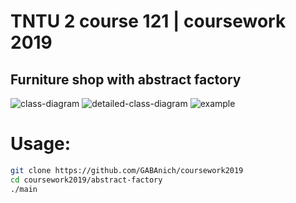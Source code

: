 # TNTU 2 course 121 | coursework 2019

## Furniture shop with abstract factory

![class-diagram](https://i.ibb.co/b39jGNx/class-diagram.png)
![detailed-class-diagram](https://i.ibb.co/wrhVNYr/detailed-class-diagram.png)
![example](https://i.ibb.co/rtmVTzS/Screenshot-2019-12-03-01-50-35.png)

# Usage:
```bash
git clone https://github.com/GABAnich/coursework2019
cd coursework2019/abstract-factory
./main
```
